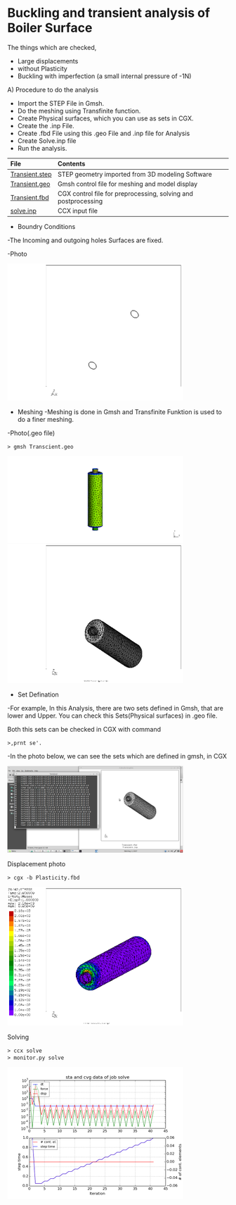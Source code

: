 # Buckling and transient analysis of Boiler Surface

The things which are checked,

* Large displacements
* without Plasticity
* Buckling with imperfection (a small internal pressure of -1N)

A) Procedure to do the analysis

* Import the STEP File in Gmsh.
* Do the meshing using Transfinite function.
* Create Physical surfaces, which you can use as sets in CGX.
* Create the .inp File.
* Create .fbd File using this .geo File and .inp file for Analysis
* Create Solve.inp file
* Run the analysis.

| File     | Contents       |
| :------- | :------------- |
| [Transient.step](Transient.step)	|  STEP geometry imported from 3D modeling Software |
| [Transient.geo](Transient.geo)	|  Gmsh  control file for meshing and model display |
| [Transient.fbd](Transient.fbd)	|  CGX   control file for preprocessing, solving and postprocessing |
| [solve.inp](solve.inp)	  |    CCX input file |

* Boundry Conditions

-The Incoming and outgoing holes Surfaces are fixed.

-Photo

<img src="Refs/sets.png" width="400" title="Boundary Condition">

* Meshing
-Meshing is done in Gmsh and Transfinite Funktion is used to do a finer meshing.

-Photo(.geo file)
```
> gmsh Transcient.geo
```

<img src="Refs/gmshVT.png" width="400" title="Geo file">

<img src="Refs/hcpy_2.png" width="400" title="Geo file">

* Set Defination

-For example, In this Analysis, there are two sets defined in Gmsh, that are lower and Upper. You can check this Sets(Physical surfaces) in .geo file.

Both this sets can be checked in CGX with command 
```
>,prnt se'.
```
-In the photo below, we can see the sets which are defined in gmsh, in CGX

<img src="Refs/Sets-Transient.png" width="400" title="Set definition ">

Displacement photo
```
> cgx -b Plasticity.fbd
```

<img src="Refs/se.png" width="400" title="Displacement">

Solving
```
> ccx solve
> monitor.py solve
```
<img src="Refs/solve.png" width="400" title="Solve">



